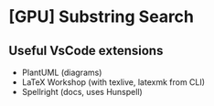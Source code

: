 # [GPU] Substring Search

## Useful VsCode extensions
* PlantUML (diagrams)
* LaTeX Workshop (with texlive, latexmk from CLI)
* Spellright (docs, uses Hunspell)